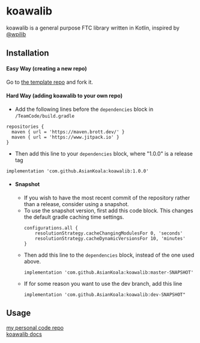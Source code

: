 # koawalib
koawalib is a general purpose FTC library written in Kotlin, inspired by [@wpilib](https://github.com/wpilibsuite/allwpilib)

## Installation
#### Easy Way (creating a new repo)
Go to [the template repo](https://github.com/AsianKoala/koawalib-template) and fork it.

#### Hard Way (adding koawalib to your own repo)
- Add the following lines before the ```dependencies``` block in ```/TeamCode/build.gradle```
```
repositories {
  maven { url = 'https://maven.brott.dev/' }
  maven { url = 'https://www.jitpack.io' }
}
```
- Then add this line to your ```dependencies``` block, where "1.0.0" is a release tag
```
implementation 'com.github.AsianKoala:koawalib:1.0.0'
```

- #### Snapshot
  - If you wish to have the most recent commit of the repository rather than a release, consider using a snapshot.
  - To use the snapshot version, first add this code block. This changes the default gradle caching time settings.
    ```
    configurations.all {
        resolutionStrategy.cacheChangingModulesFor 0, 'seconds'
        resolutionStrategy.cacheDynamicVersionsFor 10, 'minutes'
    }
    ```
  - Then add this line to the ```dependencies``` block, instead of the one used above.
    ```
    implementation 'com.github.AsianKoala:koawalib:master-SNAPSHOT'
    ```
  - If for some reason you want to use the dev branch, add this line
    ```
    implementation 'com.github.AsianKoala:koawalib:dev-SNAPSHOT"
    ```


## Usage
[my personal code repo](https://github.com/ftc-noteam/PP-Public)  
[koawalib docs](https://asiankoala.github.io/koawalib/)  
